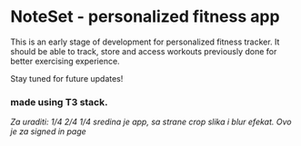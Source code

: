 # NoteSet - personalized fitness app

This is an early stage of development for personalized fitness tracker.
It should be able to track, store and access workouts previously done for better exercising experience.

Stay tuned for future updates!

### made using T3 stack.

_Za uraditi: 1/4 2/4 1/4 sredina je app, sa strane crop slika i blur efekat. Ovo je za signed in page_
